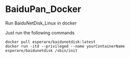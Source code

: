 # BaiduPan_Docker
Run BaiduNetDisk_Linux in docker

Just run the following commands

```console
docker pull esperare/baidunetdisk:latest
docker run -itd --privileged --name yourContainerName esperare/baidunetdisk /sbin/init
```
